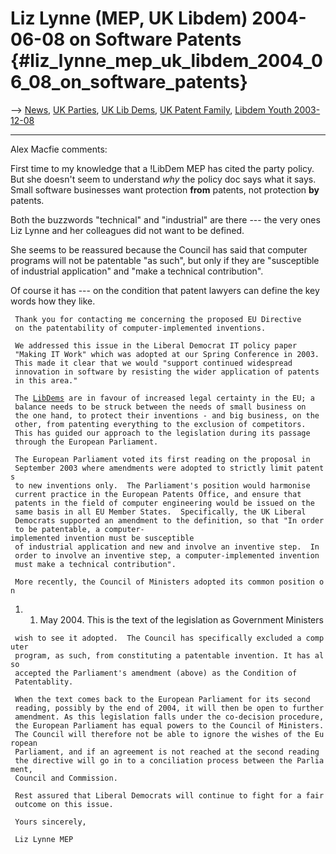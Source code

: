 # Liz Lynne (MEP, UK Libdem) 2004-06-08 on Software Patents {#liz_lynne_mep_uk_libdem_2004_06_08_on_software_patents}

\--\> [ News](SwpatcninoEn "wikilink"), [ UK
Parties](ElectUkPart0405En "wikilink"), [ UK Lib
Dems](ElectUkLib0405En "wikilink"), [ UK Patent
Family](SwpatukEn "wikilink"), [ Libdem Youth
2003-12-08](Libdem031208En "wikilink")

------------------------------------------------------------------------

Alex Macfie comments:

First time to my knowledge that a !LibDem MEP has cited the party
policy. But she doesn\'t seem to understand *why* the policy doc says
what it says. Small software businesses want protection **from**
patents, not protection **by** patents.

Both the buzzwords \"technical\" and \"industrial\" are there \-\-- the
very ones Liz Lynne and her colleagues did not want to be defined.

She seems to be reassured because the Council has said that computer
programs will not be patentable \"as such\", but only if they are
\"susceptible of industrial application\" and \"make a technical
contribution\".

Of course it has \-\-- on the condition that patent lawyers can define
the key words how they like.

` Thank you for contacting me concerning the proposed EU Directive`\
` on the patentability of computer-implemented inventions. `

` We addressed this issue in the Liberal Democrat IT policy paper `\
` "Making IT Work" which was adopted at our Spring Conference in 2003.`\
` This made it clear that we would "support continued widespread`\
` innovation in software by resisting the wider application of patents`\
` in this area."   `

` The `[`LibDems`](LibDems "wikilink")` are in favour of increased legal certainty in the EU; a `\
` balance needs to be struck between the needs of small business on`\
` the one hand, to protect their inventions - and big business, on the`\
` other, from patenting everything to the exclusion of competitors.  `\
` This has guided our approach to the legislation during its passage `\
` through the European Parliament.`

` The European Parliament voted its first reading on the proposal in `\
` September 2003 where amendments were adopted to strictly limit patents`\
` to new inventions only.  The Parliament's position would harmonise `\
` current practice in the European Patents Office, and ensure that `\
` patents in the field of computer engineering would be issued on the`\
` same basis in all EU Member States.  Specifically, the UK Liberal `\
` Democrats supported an amendment to the definition, so that "In order`\
` to be patentable, a computer-implemented invention must be susceptible`\
` of industrial application and new and involve an inventive step.  In`\
` order to involve an inventive step, a computer-implemented invention`\
` must make a technical contribution".`

` More recently, the Council of Ministers adopted its common position on `

1.  1.  May 2004. This is the text of the legislation as Government
        Ministers

` wish to see it adopted.  The Council has specifically excluded a computer`\
` program, as such, from constituting a patentable invention. It has also`\
` accepted the Parliament's amendment (above) as the Condition of `\
` Patentablity.`

` When the text comes back to the European Parliament for its second `\
` reading, possibly by the end of 2004, it will then be open to further`\
` amendment. As this legislation falls under the co-decision procedure,`\
` the European Parliament has equal powers to the Council of Ministers.`\
` The Council will therefore not be able to ignore the wishes of the European`\
` Parliament, and if an agreement is not reached at the second reading`\
` the directive will go in to a conciliation process between the Parliament,`\
` Council and Commission.`

` Rest assured that Liberal Democrats will continue to fight for a fair`\
` outcome on this issue.`

` Yours sincerely,`

` Liz Lynne MEP `
